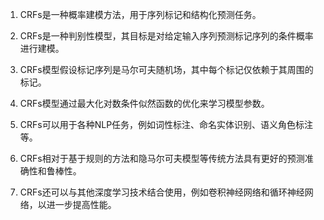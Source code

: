 1. CRFs是一种概率建模方法，用于序列标记和结构化预测任务。

2. CRFs是一种判别性模型，其目标是对给定输入序列预测标记序列的条件概率进行建模。

3. CRFs模型假设标记序列是马尔可夫随机场，其中每个标记仅依赖于其周围的标记。

4. CRFs模型通过最大化对数条件似然函数的优化来学习模型参数。

5. CRFs可以用于各种NLP任务，例如词性标注、命名实体识别、语义角色标注等。

6. CRFs相对于基于规则的方法和隐马尔可夫模型等传统方法具有更好的预测准确性和鲁棒性。

7. CRFs还可以与其他深度学习技术结合使用，例如卷积神经网络和循环神经网络，以进一步提高性能。
